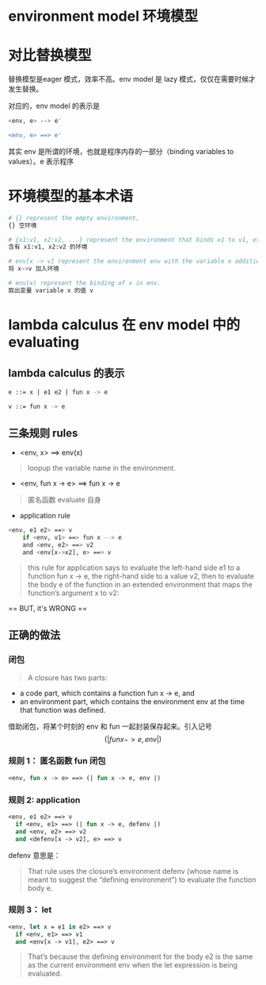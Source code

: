 # environment model 环境模型

# 对比替换模型

替换模型是eager 模式，效率不高。env model 是 lazy 模式，仅仅在需要时候才发生替换。


对应的，env model 的表示是

```bash
<env, e> --> e'

<env, e> ==> e'
```

其实 env 是所谓的环境，也就是程序内存的一部分（binding variables to values）。e 表示程序


# 环境模型的基本术语

```bash
# {} represent the empty environment,
{} 空环境

# {x1:v1, x2:v2, ...} represent the environment that binds x1 to v1, etc.,
含有 x1:v1, x2:v2 的环境

# env[x -> v] represent the environment env with the variable x additionally bound to the value v, and
将 x->v 加入环境

# env(x) represent the binding of x in env.
取出变量 variable x 的值 v
```


# lambda calculus 在 env model 中的 evaluating

## lambda calculus 的表示

```bash
e ::= x | e1 e2 | fun x -> e

v ::= fun x -> e
```

## 三条规则 rules
- <env, x>  ==> env(x)
> loopup the variable name in the environment.

- <env, fun x -> e> ==> fun x -> e
> 匿名函数 evaluate 自身

- application rule
```bash
<env, e1 e2> ==> v 
    if <env, v1> ==> fun x --> e
    and <env, e2> ==> v2
    and <env[x->x2], e> ==> v
```
> this rule for application says to evaluate the left-hand side e1 to a function fun x -> e, the right-hand side to a value v2, then to evaluate the body e of the function in an extended environment that maps the function’s argument x to v2:

== BUT, it's WRONG ==

## 正确的做法
### 闭包 
> A closure has two parts:
- a code part, which contains a function fun x -> e, and
- an environment part, which contains the environment env at the time that function was defined.


借助闭包，将某个时刻的 env 和 fun 一起封装保存起来。引入记号
$$ (| fun x -> e, env |) $$

### 规则 1： 匿名函数 fun 闭包
```ocaml
<env, fun x -> e> ==> (| fun x -> e, env |)
```
### 规则 2: application
```ocaml
<env, e1 e2> ==> v
  if <env, e1> ==> (| fun x -> e, defenv |)
  and <env, e2> ==> v2
  and <defenv[x -> v2], e> ==> v
```

defenv 意思是：
> That rule uses the closure’s environment defenv (whose name is meant to suggest the “defining environment”) to evaluate the function body e.

### 规则 3： let 
```ocaml
<env, let x = e1 in e2> ==> v
  if <env, e1> ==> v1
  and <env[x -> v1], e2> ==> v
```
> That’s because the defining environment for the body e2 is the same as the current environment env when the let expression is being evaluated.
